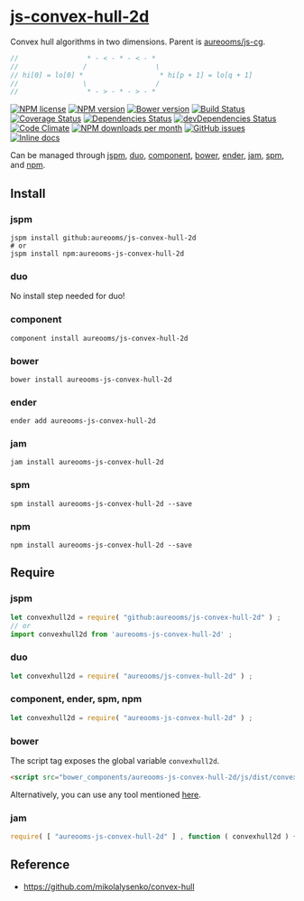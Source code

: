 [js-convex-hull-2d](http://aureooms.github.io/js-convex-hull-2d)
==

Convex hull algorithms in two dimensions. Parent is
[aureooms/js-cg](https://github.com/aureooms/js-cg).

```js
//                 * - < - * - < - *
//                /                 \
// hi[0] = lo[0] *                   * hi[p + 1] = lo[q + 1]
//                \                 /
//                 * - > - * - > - *
```

[![NPM license](http://img.shields.io/npm/l/aureooms-js-convex-hull-2d.svg?style=flat)](https://raw.githubusercontent.com/aureooms/js-convex-hull-2d/master/LICENSE)
[![NPM version](http://img.shields.io/npm/v/aureooms-js-convex-hull-2d.svg?style=flat)](https://www.npmjs.org/package/aureooms-js-convex-hull-2d)
[![Bower version](http://img.shields.io/bower/v/aureooms-js-convex-hull-2d.svg?style=flat)](http://bower.io/search/?q=aureooms-js-convex-hull-2d)
[![Build Status](http://img.shields.io/travis/aureooms/js-convex-hull-2d.svg?style=flat)](https://travis-ci.org/aureooms/js-convex-hull-2d)
[![Coverage Status](http://img.shields.io/coveralls/aureooms/js-convex-hull-2d.svg?style=flat)](https://coveralls.io/r/aureooms/js-convex-hull-2d)
[![Dependencies Status](http://img.shields.io/david/aureooms/js-convex-hull-2d.svg?style=flat)](https://david-dm.org/aureooms/js-convex-hull-2d#info=dependencies)
[![devDependencies Status](http://img.shields.io/david/dev/aureooms/js-convex-hull-2d.svg?style=flat)](https://david-dm.org/aureooms/js-convex-hull-2d#info=devDependencies)
[![Code Climate](http://img.shields.io/codeclimate/github/aureooms/js-convex-hull-2d.svg?style=flat)](https://codeclimate.com/github/aureooms/js-convex-hull-2d)
[![NPM downloads per month](http://img.shields.io/npm/dm/aureooms-js-convex-hull-2d.svg?style=flat)](https://www.npmjs.org/package/aureooms-js-convex-hull-2d)
[![GitHub issues](http://img.shields.io/github/issues/aureooms/js-convex-hull-2d.svg?style=flat)](https://github.com/aureooms/js-convex-hull-2d/issues)
[![Inline docs](http://inch-ci.org/github/aureooms/js-convex-hull-2d.svg?branch=master&style=shields)](http://inch-ci.org/github/aureooms/js-convex-hull-2d)

Can be managed through [jspm](https://github.com/jspm/jspm-cli),
[duo](https://github.com/duojs/duo),
[component](https://github.com/componentjs/component),
[bower](https://github.com/bower/bower),
[ender](https://github.com/ender-js/Ender),
[jam](https://github.com/caolan/jam),
[spm](https://github.com/spmjs/spm),
and [npm](https://github.com/npm/npm).

## Install

### jspm
```terminal
jspm install github:aureooms/js-convex-hull-2d
# or
jspm install npm:aureooms-js-convex-hull-2d
```
### duo
No install step needed for duo!

### component
```terminal
component install aureooms/js-convex-hull-2d
```

### bower
```terminal
bower install aureooms-js-convex-hull-2d
```

### ender
```terminal
ender add aureooms-js-convex-hull-2d
```

### jam
```terminal
jam install aureooms-js-convex-hull-2d
```

### spm
```terminal
spm install aureooms-js-convex-hull-2d --save
```

### npm
```terminal
npm install aureooms-js-convex-hull-2d --save
```

## Require
### jspm
```js
let convexhull2d = require( "github:aureooms/js-convex-hull-2d" ) ;
// or
import convexhull2d from 'aureooms-js-convex-hull-2d' ;
```
### duo
```js
let convexhull2d = require( "aureooms/js-convex-hull-2d" ) ;
```

### component, ender, spm, npm
```js
let convexhull2d = require( "aureooms-js-convex-hull-2d" ) ;
```

### bower
The script tag exposes the global variable `convexhull2d`.
```html
<script src="bower_components/aureooms-js-convex-hull-2d/js/dist/convex-hull-2d.min.js"></script>
```
Alternatively, you can use any tool mentioned [here](http://bower.io/docs/tools/).

### jam
```js
require( [ "aureooms-js-convex-hull-2d" ] , function ( convexhull2d ) { ... } ) ;
```

## Reference

  - https://github.com/mikolalysenko/convex-hull
